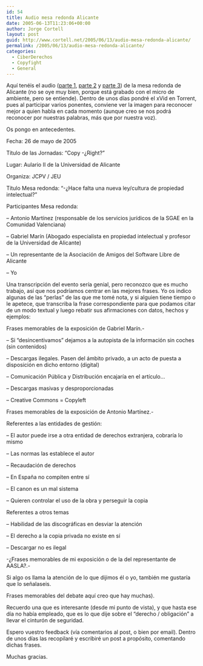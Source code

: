 ```yaml
---
id: 54
title: Audio mesa redonda Alicante
date: 2005-06-13T11:23:06+00:00
author: Jorge Cortell
layout: post
guid: http://www.cortell.net/2005/06/13/audio-mesa-redonda-alicante/
permalink: /2005/06/13/audio-mesa-redonda-alicante/
categories:
  - CiberDerechos
  - Copyfight
  - General
---
```

Aquí­ tenéis el audio ([parte 1](http://www.cortell.net/wp-content/files/260505UAaudio/260505UA01.ogg), [parte 2](http://www.cortell.net/wp-content/files/260505UAaudio/260505UA02.ogg) y [parte 3](http://www.cortell.net/wp-content/files/260505UAaudio/260505UA03.ogg)) de la mesa redonda de Alicante (no se oye muy bien, porque está grabado con el micro de ambiente, pero se entiende). Dentro de unos dí­as pondré el xVid en Torrent, pues al participar varios ponentes, conviene ver la imagen para reconocer mejor a quien habla en cada momento (aunque creo se nos podrá reconocer por nuestras palabras, más que por nuestra voz).

Os pongo en antecedentes.

Fecha: 26 de mayo de 2005
  
Tí­tulo de las Jornadas: &#8220;Copy -¿Right?&#8221;
  
Lugar: Aulario II de la Universidad de Alicante
  
Organiza: JCPV / JEU
  
Tí­tulo Mesa redonda: &#8220;-¿Hace falta una nueva ley/cultura de propiedad intelectual?&#8221;
  
Participantes Mesa redonda:
  
&#8211; Antonio Martí­nez (responsable de los servicios jurí­dicos de la SGAE en la Comunidad Valenciana)
  
&#8211; Gabriel Marí­n (Abogado especialista en propiedad intelectual y profesor de la Universidad de Alicante)
  
&#8211; Un representante de la Asociación de Amigos del Software Libre de Alicante
  
&#8211; Yo

Una transcripción del evento serí­a genial, pero reconozco que es mucho trabajo, así­ que nos podrí­amos centrar en las mejores frases. Yo os indico algunas de las &#8220;perlas&#8221; de las que me tomé nota, y si alguien tiene tiempo o le apetece, que transcriba la frase correspondiente para que podamos citar de un modo textual y luego rebatir sus afirmaciones con datos, hechos y ejemplos:

Frases memorables de la exposición de Gabriel Marí­n.-

&#8211; Si &#8220;desincentivamos&#8221; dejamos a la autopista de la información sin coches (sin contenidos)
  
&#8211; Descargas ilegales. Pasen del ámbito privado, a un acto de puesta a disposición en dicho entorno (digital)
  
&#8211; Comunicación Pública y Distribución encajarí­a en el artí­culo&#8230;
  
&#8211; Descargas masivas y desproporcionadas
  
&#8211; Creative Commons = Copyleft

Frases memorables de la exposición de Antonio Martí­nez.-

Referentes a las entidades de gestión:
  
&#8211; El autor puede irse a otra entidad de derechos extranjera, cobrarí­a lo mismo
  
&#8211; Las normas las establece el autor
  
&#8211; Recaudación de derechos
  
&#8211; En España no compiten entre sí­
  
&#8211; El canon es un mal sistema
  
&#8211; Quieren controlar el uso de la obra y perseguir la copia

Referentes a otros temas
  
&#8211; Habilidad de las discográficas en desviar la atención
  
&#8211; El derecho a la copia privada no existe en sí­
  
&#8211; Descargar no es ilegal

-¿Frases memorables de mi exposición o de la del representante de AASLA?.-
  
Si algo os llama la atención de lo que dijimos él o yo, también me gustarí­a que lo señalaseis.

Frases memorables del debate aquí­ creo que hay muchas).

Recuerdo una que es interesante (desde mi punto de vista), y que hasta ese dí­a no habí­a empleado, que es lo que dije sobre el &#8220;derecho / obligación&#8221; a llevar el cinturón de seguridad.

Espero vuestro feedback (ví­a comentarios al post, o bien por email). Dentro de unos dí­as las recopilaré y escribiré un post a propósito, comentando dichas frases.

Muchas gracias.